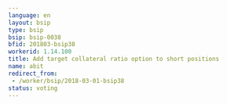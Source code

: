 ```yaml
---
language: en
layout: bsip
type: bsip
bsip: bsip-0038
bfid: 201803-bsip38
workerid: 1.14.100
title: Add target collateral ratio option to short positions
name: abit
redirect_from: 
 - /worker/bsip/2018-03-01-bsip38
status: voting
---
```

